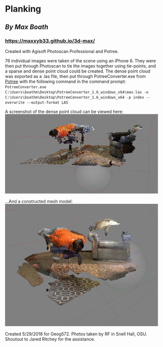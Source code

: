# Planking
## _By Max Boath_

### https://maxxyb33.github.io/3d-max/

Created with Agisoft Photoscan Professional and Potree.

76 individual images were taken of the scene using an iPhone 6.  They were then put through Photoscan to tie the images together using tie-points, and a sparse and dense point cloud could be created.  The dense point cloud was exported as a .las file, then put through  PotreeConverter.exe from [Potree](https://github.com/potree/potree) with the following command in the command prompt: 
`PotreeConverter.exe C:\Users\boathm\Desktop\PotreeConverter_1.6_windows_x64\max.las -o C:\Users\boathm\Desktop\PotreeConverter_1.6_windows_x64 -p index --overwrite --output-format LAS`


A screenshot of the dense point cloud can be viewed here:
![Dense Point Cloud](img/dense.PNG "Dense Point Cloud")

...And a constructed mesh model:
![Mesh](img/mesh.PNG "Mesh Model")

Created 5/29/2018 for Geog572.  Photos taken by RF in Snell Hall, OSU.  Shoutout to Jared Ritchey for the assistance.
